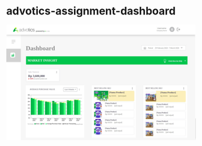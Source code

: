 # advotics-assignment-dashboard

![Mockup Image of Dashboard](https://github.com/winstonwijaya/advotics-assignment-dashboard/blob/master/mockup/mockup.jpg)
